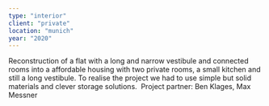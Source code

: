 ```yaml
---
type: "interior"
client: "private"
location: "munich"
year: "2020"
---
```


Reconstruction of a flat with a long and narrow vestibule and connected rooms into a affordable housing with two private rooms, a small kitchen and still a long vestibule. To realise the project we had to use simple but solid materials and clever storage solutions.
‍
‍Project partner: Ben Klages, Max Messner